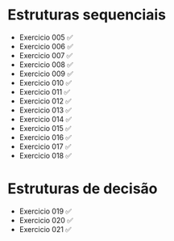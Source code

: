# Estruturas sequenciais
- Exercicio 005 ✅
- Exercicio 006 ✅
- Exercicio 007 ✅
- Exercicio 008 ✅
- Exercicio 009 ✅
- Exercicio 010 ✅
- Exercicio 011 ✅
- Exercicio 012 ✅
- Exercicio 013 ✅
- Exercicio 014 ✅
- Exercicio 015 ✅
- Exercicio 016 ✅
- Exercicio 017 ✅
- Exercicio 018 ✅

# Estruturas de decisão
- Exercicio 019 ✅
- Exercicio 020 ✅
- Exercicio 021 ✅